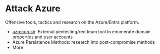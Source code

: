 # Attack Azure
Offensive tools, tactics and research on the Azure/Entra platform.
- [azrecon.sh](https://github.com/toneillcodes/attack-azure/blob/main/recon/azrecon.sh): External pentesting/red team tool to enumerate domain properties and user accounts
- Azure Persistence Methods: research into post-compromise methods
- More
